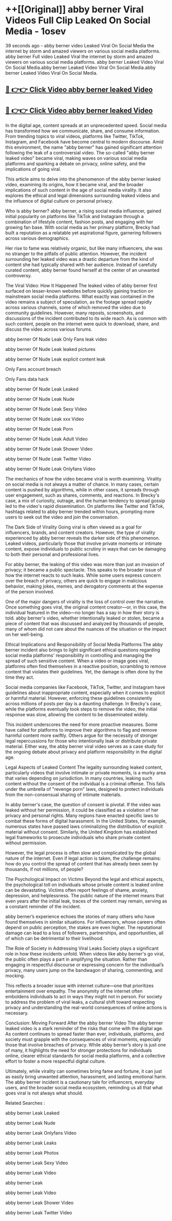 # ++[[Original]] abby berner Viral Videos Full Clip Leaked On Social Media - 1osev<br>

39 seconds ago - abby berner video Leaked Viral On Social Media the internet by storm and amazed viewers on various social media platforms.
abby berner Full video Leaked Viral the internet by storm and amazed viewers on various social media platforms. abby berner Leaked Video Viral On Social Media.abby berner Leaked Video Viral On Social Media.abby berner Leaked Video Viral On Social Media.<br>


## [🔴 👉👉 Click Video abby berner leaked Video ](https://onlyclips.site?title=abby_berner&ref=git)

## [🔴 👉👉 Click Video abby berner leaked Video ](https://onlyclips.site?title=abby_berner&ref=git)

In the digital age, content spreads at an unprecedented speed. Social media has transformed how we communicate, share, and consume information. From trending topics to viral videos, platforms like Twitter, TikTok, Instagram, and Facebook have become central to modern discourse. Amid this environment, the name "abby berner" has gained significant attention following the leak of a controversial video. The so-called "abby berner leaked video" became viral, making waves on various social media platforms and sparking a debate on privacy, online safety, and the implications of going viral.

This article aims to delve into the phenomenon of the abby berner leaked video, examining its origins, how it became viral, and the broader implications of such content in the age of social media virality. It also explores the ethical and legal dimensions surrounding leaked videos and the influence of digital culture on personal privacy.

Who is abby berner?
abby berner, a rising social media influencer, gained initial popularity on platforms like TikTok and Instagram through a combination of lifestyle content, fashion posts, and engaging with her growing fan base. With social media as her primary platform, Brecky had built a reputation as a relatable yet aspirational figure, garnering followers across various demographics.

Her rise to fame was relatively organic, but like many influencers, she was no stranger to the pitfalls of public attention. However, the incident surrounding her leaked video was a drastic departure from the kind of content she had typically shared with her audience. Instead of carefully curated content, abby berner found herself at the center of an unwanted controversy.

The Viral Video: How It Happened
The leaked video of abby berner first surfaced on lesser-known websites before quickly gaining traction on mainstream social media platforms. What exactly was contained in the video remains a subject of speculation, as the footage spread rapidly across various channels, some of which removed the video due to community guidelines. However, many reposts, screenshots, and discussions of the incident contributed to its wide reach. As is common with such content, people on the internet were quick to download, share, and discuss the video across various forums.

abby berner Of Nude Leak Only Fans leak video

abby berner Of Nude Leak leaked pictures

abby berner Of Nude Leak explicit content leak

Only Fans account breach

Only Fans data hack

abby berner Of Nude Leak Leaked

abby berner Of Nude Leak Nude

abby berner Of Nude Leak Sexy Video

abby berner Of Nude Leak xxx Video

abby berner Of Nude Leak Porn

abby berner Of Nude Leak Adult Video

abby berner Of Nude Leak Shower Video

abby berner Of Nude Leak Twitter Video

abby berner Of Nude Leak Onlyfans Video

The mechanics of how the video became viral is worth examining. Virality on social media is not always a matter of chance. In many cases, certain content is pushed by algorithms, while in other cases, it spreads through user engagement, such as shares, comments, and reactions. In Brecky's case, a mix of curiosity, outrage, and the human tendency to spread gossip led to the video's rapid dissemination. On platforms like Twitter and TikTok, hashtags related to abby berner trended within hours, prompting more users to seek out the video and join the conversation.

The Dark Side of Virality
Going viral is often viewed as a goal for influencers, brands, and content creators. However, the type of virality experienced by abby berner reveals the darker side of this phenomenon. Leaked videos, particularly those that involve private moments or intimate content, expose individuals to public scrutiny in ways that can be damaging to both their personal and professional lives.

For abby berner, the leaking of this video was more than just an invasion of privacy; it became a public spectacle. This speaks to the broader issue of how the internet reacts to such leaks. While some users express concern over the breach of privacy, others are quick to engage in malicious behavior, making jokes, memes, and derogatory comments at the expense of the person involved.

One of the major dangers of virality is the loss of control over the narrative. Once something goes viral, the original content creator—or, in this case, the individual featured in the video—no longer has a say in how their story is told. abby berner's video, whether intentionally leaked or stolen, became a piece of content that was discussed and analyzed by thousands of people, many of whom did not care about the nuances of the situation or the impact on her well-being.

Ethical Implications and Responsibility of Social Media Platforms
The abby berner incident also brings to light significant ethical questions regarding social media platforms' responsibility in controlling and managing the spread of such sensitive content. When a video or image goes viral, platforms often find themselves in a reactive position, scrambling to remove content that violates their guidelines. Yet, the damage is often done by the time they act.

Social media companies like Facebook, TikTok, Twitter, and Instagram have guidelines about inappropriate content, especially when it comes to explicit or harmful material. However, enforcing these guidelines consistently across millions of posts per day is a daunting challenge. In Brecky's case, while the platforms eventually took steps to remove the video, the initial response was slow, allowing the content to be disseminated widely.

This incident underscores the need for more proactive measures. Some have called for platforms to improve their algorithms to flag and remove harmful content more swiftly. Others argue for the necessity of stronger legal repercussions for those who intentionally leak or distribute private material. Either way, the abby berner viral video serves as a case study for the ongoing debate about privacy and platform responsibility in the digital age.

Legal Aspects of Leaked Content
The legality surrounding leaked content, particularly videos that involve intimate or private moments, is a murky area that varies depending on jurisdiction. In many countries, leaking such content without the consent of the individual is a criminal offense. This falls under the umbrella of "revenge porn" laws, designed to protect individuals from the non-consensual sharing of intimate materials.

In abby berner's case, the question of consent is pivotal. If the video was leaked without her permission, it could be classified as a violation of her privacy and personal rights. Many regions have enacted specific laws to combat these forms of digital harassment. In the United States, for example, numerous states have passed laws criminalizing the distribution of explicit material without consent. Similarly, the United Kingdom has established legal frameworks to prosecute individuals who share private content without permission.

However, the legal process is often slow and complicated by the global nature of the internet. Even if legal action is taken, the challenge remains: how do you control the spread of content that has already been seen by thousands, if not millions, of people?

The Psychological Impact on Victims
Beyond the legal and ethical aspects, the psychological toll on individuals whose private content is leaked online can be devastating. Victims often report feelings of shame, anxiety, depression, and helplessness. The public nature of the internet means that even years after the initial leak, traces of the content may remain, serving as a constant reminder of the incident.

abby berner’s experience echoes the stories of many others who have found themselves in similar situations. For influencers, whose careers often depend on public perception, the stakes are even higher. The reputational damage can lead to a loss of followers, partnerships, and opportunities, all of which can be detrimental to their livelihood.

The Role of Society in Addressing Viral Leaks
Society plays a significant role in how these incidents unfold. When videos like abby berner's go viral, the public often plays a part in amplifying the situation. Rather than engaging in respectful discourse or expressing concern for the individual’s privacy, many users jump on the bandwagon of sharing, commenting, and mocking.

This reflects a broader issue with internet culture—one that prioritizes entertainment over empathy. The anonymity of the internet often emboldens individuals to act in ways they might not in person. For society to address the problem of viral leaks, a cultural shift toward respecting privacy and understanding the real-world consequences of online actions is necessary.

Conclusion: Moving Forward After the abby berner Video
The abby berner leaked video is a stark reminder of the risks that come with the digital age. As content continues to spread faster than ever, individuals, platforms, and society must grapple with the consequences of viral moments, especially those that involve breaches of privacy. While abby berner’s story is just one of many, it highlights the need for stronger protections for individuals online, clearer ethical standards for social media platforms, and a collective effort to foster a more respectful digital culture.

Ultimately, while virality can sometimes bring fame and fortune, it can just as easily bring unwanted attention, harassment, and lasting emotional harm. The abby berner incident is a cautionary tale for influencers, everyday users, and the broader social media ecosystem, reminding us all that what goes viral is not always what should.

Related Searches :

abby berner Leak Leaked

abby berner Leak Nude

abby berner Leak Onlyfans Video

abby berner Leak Leaks

abby berner Leak Photos

abby berner Leak Sexy Video

abby berner Leak Video

abby berner Leak

abby berner Leak Video

abby berner Leak Shower Video

abby berner Leak Twitter Video


